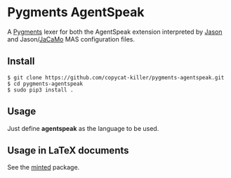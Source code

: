 # Pygments AgentSpeak

A [Pygments](http://pygments.org) lexer for both the AgentSpeak extension interpreted by
[Jason](https://github.com/jason-lang/jason) and Jason/[JaCaMo](https://github.com/jacamo-lang/jacamo)
MAS configuration files.

## Install

```shell
$ git clone https://github.com/copycat-killer/pygments-agentspeak.git
$ cd pygments-agentspeak
$ sudo pip3 install .
```

## Usage

Just define **agentspeak** as the language to be used.

## Usage in LaTeX documents

See the [minted](https://github.com/gpoore/minted) package.

